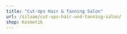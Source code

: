 ```yaml
---
title: "Cut-Ups Hair & Tanning Salon"
url: /siloam/cut-ups-hair-und-tanning-salon/
shop: Kosmetik
---
```

